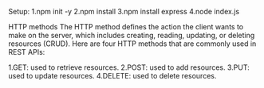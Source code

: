 Setup:
1.npm init -y
2.npm install
3.npm install express
4.node index.js


HTTP methods
The HTTP method defines the action the client wants to make on the server, which includes creating, reading, updating, or deleting resources (CRUD). 
Here are four HTTP methods that are commonly used in REST APIs:

1.GET: used to retrieve resources.
2.POST: used to add resources.
3.PUT: used to update resources.
4.DELETE: used to delete resources.
